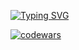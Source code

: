 <a href="https://git.io/typing-svg"><img src="https://readme-typing-svg.herokuapp.com?font=Fira+Code&duration=1000&pause=500&color=88E809&vCenter=true&multiline=true&repeat=false&random=false&width=700&height=150&lines=%F0%9F%91%8B+Hi%2C+I%E2%80%99m+%40Alexthundergod;%F0%9F%91%80+I%E2%80%99m+interested+in+programming%2C+music%2C+movies+%26+sports;%F0%9F%8C%B1+I%E2%80%99m+currently+learning+data+science+approaches+in+python;%F0%9F%93%AB+How+to+reach+me+telegram+%40alexthunderz;%F0%9F%A7%AA+Researcher%2C+B.Sc." alt="Typing SVG" /></a>

[![codewars](https://www.codewars.com/users/Alexthundergod/badges/large)](https://www.codewars.com/users/Alexthundergod)   
<!---
Alexthundergod/Alexthundergod is a ✨ special ✨ repository because its `README.md` (this file) appears on your GitHub profile.
You can click the Preview link to take a look at your changes.
--->
